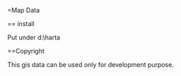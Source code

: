 =Map Data

== install

Put under d:\harta

==Copyright

This gis data can be used only for development purpose. 